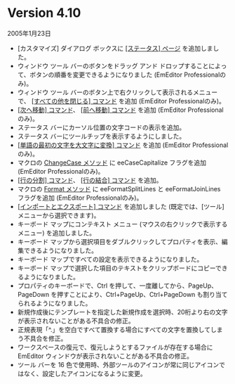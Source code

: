 # Version 4.10

2005年1月23日

- \[カスタマイズ\] ダイアログ ボックスに [\[ステータス\] ページ](../dlg/customize/status/index) を追加しました。
- ウィンドウ ツール バーのボタンをドラッグ アンド ドロップすることによって、ボタンの順番を変更できるようになりました (EmEditor Professionalのみ)。
- ウィンドウ ツール バーのボタン上で右クリックして表示されるメニューで、 [\[すべての他を閉じる\] コマンド](../cmd/file/close_all_others) を追加 (EmEditor Professionalのみ)。
- [\[次へ移動\] コマンド](../cmd/window/window_move_next)、 [\[前へ移動\] コマンド](../cmd/window/window_move_prev) を追加 (EmEditor Professionalのみ)。
- ステータス バーにカーソル位置の文字コードの表示を追加。
- ステータス バーにツールチップを表示するようにしました。
- [\[単語の最初の文字を大文字に変換\] コマンド](../cmd/edit/capitalize) を追加 (EmEditor Professionalのみ)。
- マクロの [ChangeCase メソッド](../macro/selection/selection_changecase) に eeCaseCapitalize フラグを追加 (EmEditor Professionalのみ)。
- [\[行の分割\] コマンド](../cmd/edit/split_lines)、 [\[行の結合\] コマンド](../cmd/edit/join_lines) を追加。
- マクロの [Format メソッド](../macro/selection/selection_format) に eeFormatSplitLines と eeFormatJoinLines フラグを追加 (EmEditor Professionalのみ)。
- [\[インポートとエクスポート\] コマンド](../cmd/tools/import_export) を追加しました (既定では、\[ツール\] メニューから選択できます)。
- キーボード マップにコンテキスト メニュー (マウスの右クリックで表示するメニュー) を追加しました。
- キーボード マップから選択項目をダブルクリックしてプロパティを表示、編集できるようになりました。
- キーボード マップですべての設定を表示できるようになりました。
- キーボード マップで選択した項目のテキストをクリップボードにコピーできるようになりました。
- プロパティのキーボードで、Ctrl を押して、一度離してから、PageUp、PageDown を押すことにより、Ctrl+PageUp、Ctrl+PageDown も割り当てられるようになりました。
- 新規作成後にテンプレートを指定した新規作成を選択時、20桁より右の文字が表示されないことがある不具合の修正。
- 正規表現「^.」を空白ですべて置換する場合にすべての文字を置換してしまう不具合を修正。
- ワークスペースの復元で、復元しようとするファイルが存在する場合に EmEditor ウィンドウが表示されないことがある不具合の修正。
- ツール バーを 16 色で使用時、外部ツールのアイコンが常に同じアイコンではなく、設定したアイコンになるように変更。
